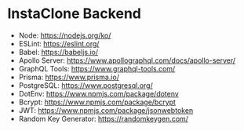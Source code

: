 # InstaClone Backend

- Node: https://nodejs.org/ko/
- ESLint: https://eslint.org/
- Babel: https://babeljs.io/
- Apollo Server: https://www.apollographql.com/docs/apollo-server/
- GraphQL Tools: https://www.graphql-tools.com/
- Prisma: https://www.prisma.io/
- PostgreSQL: https://www.postgresql.org/
- DotEnv: https://www.npmjs.com/package/dotenv
- Bcrypt: https://www.npmjs.com/package/bcrypt
- JWT: https://www.npmjs.com/package/jsonwebtoken
- Random Key Generator: https://randomkeygen.com/
